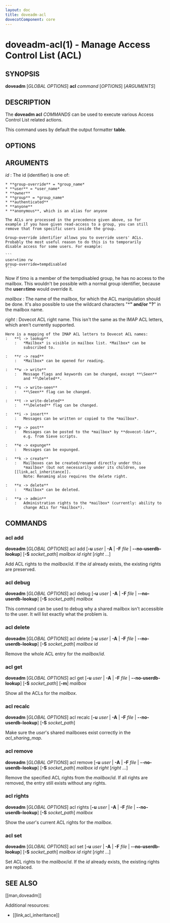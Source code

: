 ```yaml
---
layout: doc
title: doveadm-acl
dovecotComponent: core
---
```


# doveadm-acl(1) - Manage Access Control List (ACL)

## SYNOPSIS

**doveadm** [*GLOBAL OPTIONS*] **acl** *command* [*OPTIONS*] [*ARGUMENTS*]

## DESCRIPTION

The **doveadm acl** *COMMANDS* can be used to execute various Access
Control List related actions.

<!-- @include: global-options-formatter.inc -->

This command uses by default the output formatter **table**.

## OPTIONS

<!-- @include: option-A.inc -->

<!-- @include: option-F-file.inc -->

<!-- @include: option-no-userdb-lookup.inc -->

<!-- @include: option-S-socket.inc -->

<!-- @include: option-u-user.inc -->

## ARGUMENTS

*id*
:   The id (identifier) is one of:

    * **group-override** = *group_name*
    * **user** = *user_name*
    * **owner**
    * **group** = *group_name*
    * **authenticated**
    * **anyone**
    * **anonymous**, which is an alias for anyone

    The ACLs are processed in the precedence given above, so for
    example if you have given read-access to a group, you can still
    remove that from specific users inside the group.

    Group-override identifier allows you to override users' ACLs.
    Probably the most useful reason to do this is to temporarily
    disable access for some users. For example:

    ```
    user=timo rw
    group-override=tempdisabled
    ```

   Now if timo is a member of the tempdisabled group, he has no access
   to the mailbox. This wouldn't be possible with a normal group
   identifier, because the **user=timo** would override it.

*mailbox*
:   The name of the mailbox, for which the ACL manipulation should be
    done. It's also possible to use the wildcard characters "*****"
    and/or "**?**" in the mailbox name.

*right*
:   Dovecot ACL right name. This isn't the same as the IMAP ACL letters,
    which aren't currently supported.

    Here is a mapping of the IMAP ACL letters to Dovecot ACL names:
    :   **l -> lookup**
        :   *Mailbox* is visible in mailbox list. *Mailbox* can be
            subscribed to.

    :   **r -> read**
        :   *Mailbox* can be opened for reading.

    :   **w -> write**
        :   Message flags and keywords can be changed, except **\Seen**
            and **\Deleted**.

    :   **s -> write-seen**
        :   **\Seen** flag can be changed.

    :   **t -> write-deleted**
        :   **\Deleted** flag can be changed.

    :   **i -> insert**
        :   Messages can be written or copied to the *mailbox*.

    :   **p -> post**
        :   Messages can be posted to the *mailbox* by **dovecot-lda**,
            e.g. from Sieve scripts.

    :   **e -> expunge**
        :   Messages can be expunged.

    :   **k -> create**
        :   Mailboxes can be created/renamed directly under this
            *mailbox* (but not necessarily under its children, see
        [[link,acl_inheritance]].
            Note: Renaming also requires the delete right.

    :   **x -> delete**
        :   *Mailbox* can be deleted.

    :   **a -> admin**
        :   Administration rights to the *mailbox* (currently: ability to
            change ACLs for *mailbox*).

## COMMANDS

### acl add

**doveadm** [*GLOBAL OPTIONS*] acl add
  [**-u** *user* | **-A** | **-F** *file* | **\-\-no-userdb-lookup**]
  [**-S** *socket_path*]
  *mailbox id* *right*
  [*right* ...]

Add ACL rights to the *mailbox*/*id*. If the *id* already exists, the
existing rights are preserved.

### acl debug

**doveadm** [*GLOBAL OPTIONS*] acl debug
  [**-u** *user* | **-A** | **-F** *file* | **\-\-no-userdb-lookup**]
  [**-S** *socket_path*]
  *mailbox*

This command can be used to debug why a shared mailbox isn't accessible
to the user. It will list exactly what the problem is.

### acl delete

**doveadm** [*GLOBAL OPTIONS*] acl delete
  [**-u** *user* | **-A** | **-F** *file* | **\-\-no-userdb-lookup**]
  [**-S** *socket_path*]
  *mailbox id*

Remove the whole ACL entry for the *mailbox*/*id*.

### acl get

**doveadm** [*GLOBAL OPTIONS*] acl get
  [**-u** *user* | **-A** | **-F** *file* | **\-\-no-userdb-lookup**]
  [**-S** *socket_path*]
  [**-m**]
  *mailbox*

Show all the ACLs for the *mailbox*.

### acl recalc

**doveadm** [*GLOBAL OPTIONS*] acl recalc
  [**-u** *user* | **-A** | **-F** *file* | **\-\-no-userdb-lookup**]
  [**-S** *socket_path*]

Make sure the *user*'s shared mailboxes exist correctly in the
*acl_sharing_map*.

### acl remove

**doveadm** [*GLOBAL OPTIONS*] acl remove
  [**-u** *user* | **-A** | **-F** *file* | **\-\-no-userdb-lookup**]
  [**-S** *socket_path*]
  *mailbox id* *right* [*right* ...]

Remove the specified ACL rights from the *mailbox*/*id*. If all rights
are removed, the entry still exists without any rights.

### acl rights

**doveadm** [*GLOBAL OPTIONS*] acl rights
  [**-u** *user* | **-A** | **-F** *file* | **\-\-no-userdb-lookup**]
  [**-S** *socket_path*]
  *mailbox*

Show the *user*'s current ACL rights for the *mailbox*.

### acl set

**doveadm** [*GLOBAL OPTIONS*] acl set
  [**-u** *user* | **-A** | **-F** *file* | **\-\-no-userdb-lookup**]
  [**-S** *socket_path*]
  *mailbox id* *right* [*right* ...]

Set ACL rights to the *mailbox*/*id*. If the *id* already exists, the
existing rights are replaced.

<!-- @include: reporting-bugs.inc -->

## SEE ALSO

[[man,doveadm]]

Additional resources:

- [[link,acl_inheritance]]
